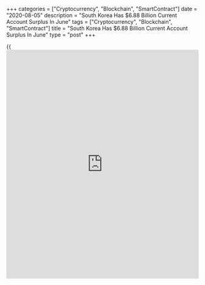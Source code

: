 +++
categories = ["Cryptocurrency", "Blockchain", "SmartContract"]
date = "2020-08-05"
description = "South Korea Has $6.88 Billion Current Account Surplus In June"
tags = ["Cryptocurrency", "Blockchain", "SmartContract"]
title = "South Korea Has $6.88 Billion Current Account Surplus In June"
type = "post"
+++

{{<iframe id="large-banner" src="https://www.bounty.group/#slide=3.0" width="100%" height="600" scrolling="no" style="border: 0px solid rgb(216, 221, 230); border-radius: 3px;">}}

South Korea had a current account surplus of $6.88 billion in June, the
Bank of Korea said on Thursday - up from $2.29 billion in May.

The goods account surplus narrowed to $5.87 billion, compared to $6.27
billion in June 2019.

The services account deficit decreased to $1.26 billion, from $2.14
billion dollars in June last year, the bank said, owing to an
improvement in the travel account.

For the first half of 2020, South Korea had a current account surplus of
$19.17 billion.

For comments and feedback [contact](https://www.playgroundfx.com/contact/): editorial@rtt[news](https://www.letsplayfx.com/blog/forex-news-website/).com

[Economic News][1]

 **What parts of the world are seeing the best (and worst) economic
performances lately? Click[here][2] to check out our [Econ Scorecard][2]
and find out! See up-to-the-moment [ranking](https://www.playgroundfx.com/blog/crypto-exchange-ranking/)s for the best and worst
performers in [GDP][3], [unemployment rate][4], [inflation][5] and much
more.**

   1. www.rtt[news](https://www.letsplayfx.com/blog/forex-news-website/).com/Content/EconomicNews.aspx
   2. www.rtt[news](https://www.letsplayfx.com/blog/forex-news-website/).com/economic-scorecard/world-rank/industrial-production/highest-performance.aspx
   3. www.rtt[news](https://www.letsplayfx.com/blog/forex-news-website/).com/economic-scorecard/world-rank/GDP/highest-performance.aspx
   4. www.rtt[news](https://www.letsplayfx.com/blog/forex-news-website/).com/economic-scorecard/world-rank/unemployment-rate/lowest-performance.aspx
   5. www.rtt[news](https://www.letsplayfx.com/blog/forex-news-website/).com/economic-scorecard/world-rank/CPI/highest-performance.aspx